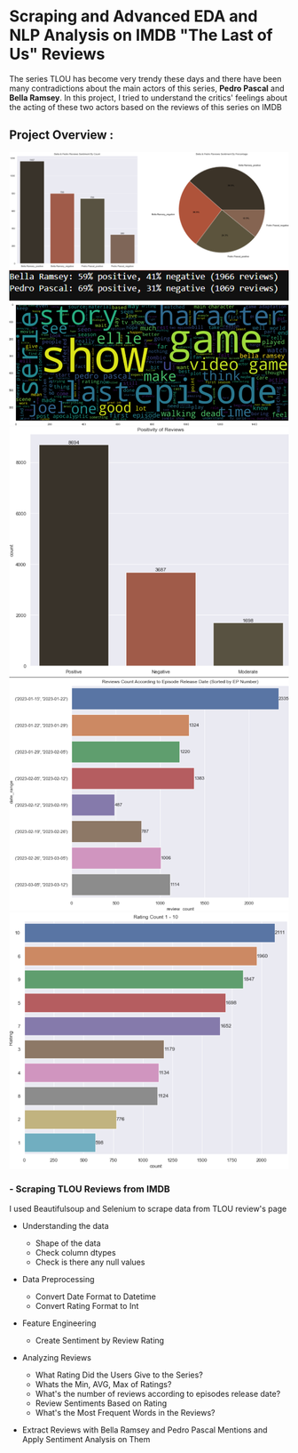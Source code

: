 #  Scraping and Advanced EDA and NLP Analysis on IMDB "The Last of Us" Reviews 
The series TLOU has become very trendy these days and there have been many contradictions about the main actors of this series, **Pedro Pascal** and **Bella Ramsey**. In this project, I tried to understand the critics' feelings about the acting of these two actors based on the reviews of this series on IMDB

## Project Overview :
<img src = "src/plot6.png"/>
<img src = "src/plot5.png"  />
<img src = "src/plot4.png"  />
<img src = "src/plot3.png" />
<img src = "src/plot2.png"  />
<img src = "src/plot1.png" />

### - Scraping TLOU Reviews from IMDB
I used Beautifulsoup and Selenium to scrape data from TLOU review's page

- Understanding the data
    - Shape of the data
    - Check column dtypes
    - Check is there any null values
-  Data Preprocessing  
    - Convert Date Format to Datetime
    - Convert Rating Format to Int
 
- Feature Engineering 
    - Create Sentiment by Review Rating
    
- Analyzing Reviews 
    - What Rating Did the Users Give to the Series? 
    - Whats the Min, AVG, Max of Ratings?
    - What's the number of reviews according to episodes release date?
    - Review Sentiments Based on Rating
    - What's the Most Frequent Words in the Reviews?
    
- Extract Reviews with Bella Ramsey and Pedro Pascal Mentions and Apply Sentiment Analysis on Them
